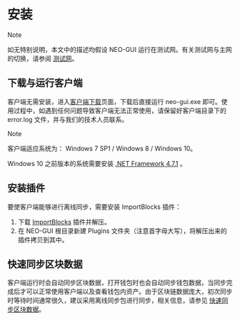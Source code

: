 # 安装

> [!Note]
>
> 如无特别说明，本文中的描述均假设 NEO-GUI 运行在测试网。有关测试网与主网的切换，请参阅 [测试网](../../network/testnet.md)。

## 下载与运行客户端

客户端无需安装，进入[客户端下载](https://neo.org/download)页面，下载后直接运行 neo-gui.exe 即可。使用过程中，如遇到任何问题导致客户端无法正常使用，请保留好客户端目录下的 error.log 文件，并与我们的技术人员联系。

> [!Note]
>
> 客户端适应系统为： Windows 7 SP1 / Windows 8 / Windows 10。
>
> Windows 10 之前版本的系统需要安装 [.NET Framework 4.7.1](https://www.microsoft.com/net/download/framework) 。

## 安装插件

要使客户端能够进行离线同步，需要安装 ImportBlocks 插件：

1. 下载 [ImportBlocks](https://github.com/neo-project/neo-plugins/releases/download/v2.9.4/ImportBlocks.zip) 插件并解压。
2. 在 NEO-GUI 根目录新建 Plugins 文件夹（注意首字母大写），将解压出来的插件拷贝到其中。

## 快速同步区块数据

客户端运行时会自动同步区块数据，打开钱包时也会自动同步钱包数据，当同步完成后才可以正常使用客户端以及查看钱包内资产。由于区块链数据庞大，初次同步时等待时间通常很久，建议采用离线同步包进行同步，相关信息，请参见 [快速同步区块数据](../../network/syncblocks.md)。